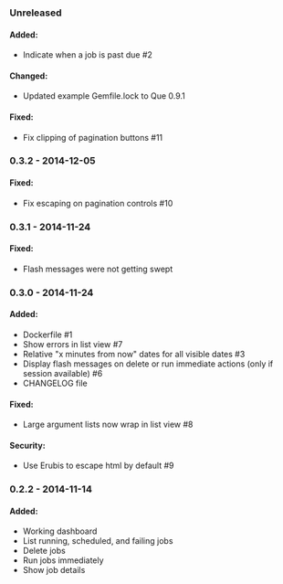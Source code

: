 ### Unreleased
#### Added:
- Indicate when a job is past due #2

#### Changed:
- Updated example Gemfile.lock to Que 0.9.1

#### Fixed:
- Fix clipping of pagination buttons #11


### 0.3.2 - 2014-12-05
#### Fixed:
- Fix escaping on pagination controls #10

### 0.3.1 - 2014-11-24
#### Fixed:
- Flash messages were not getting swept

### 0.3.0 - 2014-11-24
#### Added:
- Dockerfile #1
- Show errors in list view #7
- Relative "x minutes from now" dates for all visible dates #3
- Display flash messages on delete or run immediate actions (only if session available) #6
- CHANGELOG file

#### Fixed:
- Large argument lists now wrap in list view #8

#### Security:
- Use Erubis to escape html by default #9


### 0.2.2 - 2014-11-14
#### Added:
- Working dashboard
- List running, scheduled, and failing jobs
- Delete jobs
- Run jobs immediately
- Show job details
